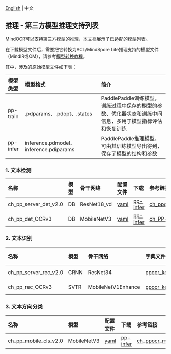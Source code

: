 [English](../../en/inference/models_list_thirdparty_en.md) | 中文

## 推理 - 第三方模型推理支持列表

MindOCR可以支持第三方模型的推理，本文档展示了已适配的模型列表。

在下载模型文件后，需要把它转换为ACL/MindSpore Lite推理支持的模型文件（MindIR或OM），请参考[模型转换教程](./convert_tutorial_cn.md)。

其中，涉及的原始模型文件如下表：

| 模型类型  | 模型格式                                 | 简介                                                                                    |
|:---------|:---------------------------------------|:---------------------------------------------------------------------------------------|
| pp-train | .pdparams、.pdopt、.states             | PaddlePaddle训练模型，训练过程中保存的模型的参数、优化器状态和训练中间信息，多用于模型指标评估和恢复训练 |
| pp-infer | inference.pdmodel、inference.pdiparams | PaddlePaddle推理模型，可由其训练模型导出得到，保存了模型的结构和参数                              |


### 1. 文本检测

| 名称                   | 模型 | 骨干网络     | 配置文件                                                                           | 下载                                                                                           | 参考链接                                                                                                           | 来源       |
|:----------------------|:----|:------------|:---------------------------------------------------------------------------------|:-----------------------------------------------------------------------------------------------|:-----------------------------------------------------------------------------------------------------------------|:----------|
| ch_pp_server_det_v2.0 | DB  | ResNet18_vd | [yaml](../../../deploy/py_infer/src/configs/det/ppocr/ch_det_res18_db_v2.0.yaml) | [pp-infer](https://paddleocr.bj.bcebos.com/dygraph_v2.0/ch/ch_ppocr_server_v2.0_det_infer.tar) | [ch_ppocr_server_v2.0_det](https://github.com/PaddlePaddle/PaddleOCR/blob/release/2.6/doc/doc_ch/models_list.md) | PaddleOCR |
| ch_pp_det_OCRv3       | DB  | MobileNetV3 | [yaml](../../../deploy/py_infer/src/configs/det/ppocr/ch_PP-OCRv3_det_cml.yaml)  | [pp-infer](https://paddleocr.bj.bcebos.com/PP-OCRv3/chinese/ch_PP-OCRv3_det_infer.tar)         | [ch_PP-OCRv3_det](https://github.com/PaddlePaddle/PaddleOCR/blob/release/2.6/doc/doc_ch/models_list.md)          | PaddleOCR |

### 2. 文本识别

| 名称                   | 模型 | 骨干网络             | 字典文件                                                                                                       | 配置文件                                                                                    | 下载                                                                                            | 参考链接                                                                                                          | 来源       |
|:----------------------|:-----|:-------------------|:--------------------------------------------------------------------------------------------------------------|:------------------------------------------------------------------------------------------|:-----------------------------------------------------------------------------------------------|:-----------------------------------------------------------------------------------------------------------------|:----------|
| ch_pp_server_rec_v2.0 | CRNN | ResNet34           | [ppocr_keys_v1.txt](https://github.com/PaddlePaddle/PaddleOCR/blob/release/2.6/ppocr/utils/ppocr_keys_v1.txt) | [yaml](../../../deploy/py_infer/src/configs/rec/ppocr/rec_chinese_common_train_v2.0.yaml) | [pp-infer](https://paddleocr.bj.bcebos.com/dygraph_v2.0/ch/ch_ppocr_server_v2.0_rec_train.tar) | [ch_ppocr_server_v2.0_rec](https://github.com/PaddlePaddle/PaddleOCR/blob/release/2.6/doc/doc_ch/models_list.md) | PaddleOCR |
| ch_pp_rec_OCRv3       | SVTR | MobileNetV1Enhance | [ppocr_keys_v1.txt](https://github.com/PaddlePaddle/PaddleOCR/blob/release/2.6/ppocr/utils/ppocr_keys_v1.txt) | [yaml](../../../deploy/py_infer/src/configs/rec/ppocr/ch_PP-OCRv3_rec_distillation.yaml)  | [pp-infer](https://paddleocr.bj.bcebos.com/PP-OCRv3/chinese/ch_PP-OCRv3_rec_train.tar)         | [ch_PP-OCRv3_rec](https://github.com/PaddlePaddle/PaddleOCR/blob/release/2.6/doc/doc_ch/models_list.md)          | PaddleOCR |

### 3. 文本方向分类

| 名称                   | 模型        | 配置文件                                                              | 下载                                                                                            | 参考链接                                                                                                          | 来源       |
|:----------------------|:------------|:--------------------------------------------------------------------|:-----------------------------------------------------------------------------------------------|:-----------------------------------------------------------------------------------------------------------------|:----------|
| ch_pp_mobile_cls_v2.0 | MobileNetV3 | [yaml](../../../deploy/py_infer/src/configs/cls/ppocr/cls_mv3.yaml) | [pp-infer](https://paddleocr.bj.bcebos.com/dygraph_v2.0/ch/ch_ppocr_mobile_v2.0_cls_infer.tar) | [ch_ppocr_mobile_v2.0_cls](https://github.com/PaddlePaddle/PaddleOCR/blob/release/2.6/doc/doc_ch/models_list.md) | PaddleOCR |
